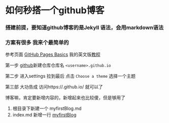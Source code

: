 
# 如何秒搭一个github博客

### 搭建前提，要知道github博客的是Jekyll 语法，会用markdown语法

### 方案有很多 我来个最简单的

参考页面
[GitHub Pages Basics](https://help.github.com/en/categories/github-pages-basics)
我的英文版[教程](https://help.github.com/en/articles/adding-a-jekyll-theme-to-your-github-pages-site-with-the-jekyll-theme-chooser)

第一步 [github](https://github.com/)新建仓库仓库名 ``` <username>.github.io ```

第二步 进入settings 拉到最后 点击 ``` Choose a theme ``` 选择一个主题

第三部 大功告成 访问https://<username>.github.io/ 就可以了

博客嘛，肯定要新增内容的，新增起来也比较傻，但是够用了

1. 根目录下新建一个 myfirstBlog.md
2. index.md 新增一行   [myfirstBlog](myfirstBlog.md)
